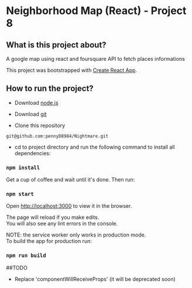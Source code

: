 # Neighborhood Map (React) - Project 8
## What is this project about?  
A google map using react and foursquare API to fetch places informations

This project was bootstrapped with [Create React App](https://github.com/facebookincubator/create-react-app).

## How to run the project?  
* Download [node.js](https://nodejs.org/en/download/)  

* Download [git](https://git-scm.com/downloads)  

* Clone this repository

`git@github.com:pennyD8984/Nightmare.git`  

* cd to project directory and run the following command to install all dependencies:  

### `npm install`

Get a cup of coffee and wait until it's done. Then run:  

### `npm start`  

Open [http://localhost:3000](http://localhost:3000) to view it in the browser.

The page will reload if you make edits.<br>
You will also see any lint errors in the console.

NOTE: the service worker only works in production mode.  
To build the app for production run:  

### `npm run build`


##TODO  
- Replace 'componentWillReceiveProps' (it will be deprecated soon)